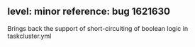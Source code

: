 level: minor
reference: bug 1621630
---
Brings back the support of short-circuiting of boolean logic in taskcluster.yml